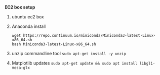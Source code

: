 **EC2 box setup**
1. ubuntu ec2 box

2. Anaconda install
   ```
   wget https://repo.continuum.io/miniconda/Miniconda3-latest-Linux-x86_64.sh
   bash Miniconda3-latest-Linux-x86_64.sh
   ```

3. unzip commandline tool
   `sudo apt-get install -y unzip`

3. Matplotlib updates
   `sudo apt-get update && sudo apt install libgl1-mesa-glx`
